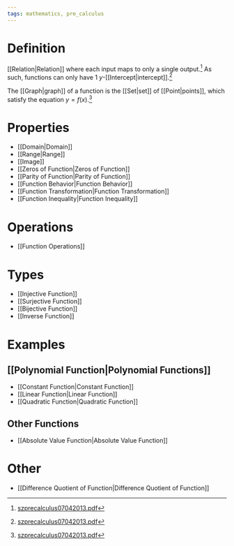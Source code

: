 ```yaml
---
tags: mathematics, pre_calculus
---
```


# Definition

[[Relation|Relation]] where each input maps to only a single output.[^1] As such, functions can only have $1$ $y$-[[Intercept|intercept]].[^3]

The [[Graph|graph]] of a function is the [[Set|set]] of [[Point|points]], which satisfy the equation $y = f(x)$.[^2]

# Properties
- [[Domain|Domain]]
- [[Range|Range]]
- [[Image]]
- [[Zeros of Function|Zeros of Function]]
- [[Parity of Function|Parity of Function]]
- [[Function Behavior|Function Behavior]]
- [[Function Transformation|Function Transformation]]
- [[Function Inequality|Function Inequality]]

# Operations
- [[Function Operations]]

# Types
- [[Injective Function]]
- [[Surjective Function]]
- [[Bijective Function]]
- [[Inverse Function]]

# Examples
## [[Polynomial Function|Polynomial Functions]]
- [[Constant Function|Constant Function]]
- [[Linear Function|Linear Function]]
- [[Quadratic Function|Quadratic Function]]

## Other Functions
- [[Absolute Value Function|Absolute Value Function]]

# Other
- [[Difference Quotient of Function|Difference Quotient of Function]]

[^1]: [szprecalculus07042013.pdf](zotero://open-pdf/library/items/J3667KH4?page=55)
[^2]: [szprecalculus07042013.pdf](zotero://open-pdf/library/items/J3667KH4?page=105)
[^3]: [szprecalculus07042013.pdf](zotero://open-pdf/library/items/J3667KH4?page=188)